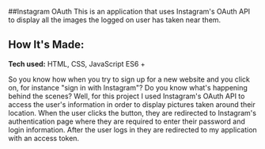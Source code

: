 ##Instagram OAuth
This is an application that uses Instagram's OAuth API to display all the images the logged on user has taken near them.

## How It's Made:

**Tech used:** HTML, CSS, JavaScript ES6 +

So you know how when you try to sign up for a new website and you click on, for instance "sign in with Instagram"? Do you know what's happening behind the scenes? Well, for this project I used Instagram's OAuth API to access the user's information in order to display pictures taken around their location. When the user clicks the button, they are redirected to Instagram's authentication page where they are required to enter their password and login information. After the user logs in they are redirected to my application with an access token.
